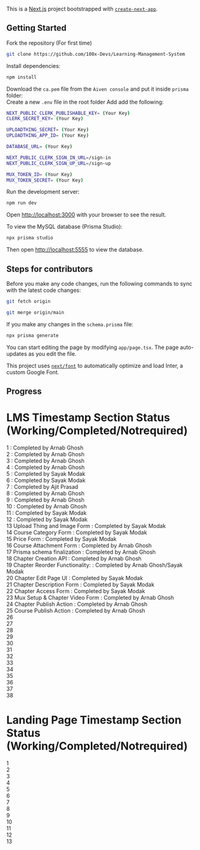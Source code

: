This is a [Next.js](https://nextjs.org/) project bootstrapped with [`create-next-app`](https://github.com/vercel/next.js/tree/canary/packages/create-next-app).

## Getting Started

Fork the repository (For first time)

```bash
git clone https://github.com/100x-Devs/Learning-Management-System
```

Install dependencies:

```bash
npm install
```

Download the `ca.pem` file from the `Aiven console` and put it inside `prisma` folder: </br>
Create a new `.env` file in the root folder Add add the following:

```bash
NEXT_PUBLIC_CLERK_PUBLISHABLE_KEY= (Your Key)
CLERK_SECRET_KEY= (Your Key)

UPLOADTHING_SECRET= (Your Key)
UPLOADTHING_APP_ID= (Your Key)

DATABASE_URL= (Your Key)

NEXT_PUBLIC_CLERK_SIGN_IN_URL=/sign-in
NEXT_PUBLIC_CLERK_SIGN_UP_URL=/sign-up

MUX_TOKEN_ID= (Your Key)
MUX_TOKEN_SECRET= (Your Key)
```

Run the development server:

```bash
npm run dev
```

Open [http://localhost:3000](http://localhost:3000) with your browser to see the result.

To view the MySQL database (Prisma Studio):

```bash
npx prisma studio
```

Then open [http://localhost:5555](http://localhost:5555) to view the database.

## Steps for contributors

Before you make any code changes, run the following commands to sync with the latest code changes:

```bash
git fetch origin
```

```bash
git merge origin/main
```

If you make any changes in the `schema.prisma` file:

```bash
npx prisma generate
```

You can start editing the page by modifying `app/page.tsx`. The page auto-updates as you edit the file.

This project uses [`next/font`](https://nextjs.org/docs/basic-features/font-optimization) to automatically optimize and load Inter, a custom Google Font.

## Progress

# LMS Timestamp Section Status (Working/Completed/Notrequired)

1 : Completed by Arnab Ghosh</br>
2 : Completed by Arnab Ghosh</br>
3 : Completed by Arnab Ghosh</br>
4 : Completed by Arnab Ghosh</br>
5 : Completed by Sayak Modak</br>
6 : Completed by Sayak Modak</br>
7 : Completed by Ajit Prasad</br>
8 : Completed by Arnab Ghosh</br>
9 : Completed by Arnab Ghosh</br>
10 : Completed by Arnab Ghosh</br>
11 : Completed by Sayak Modak</br>
12 : Completed by Sayak Modak</br>
13 Upload Thing and Image Form : Completed by Sayak Modak</br>
14 Course Category Form : Completed by Sayak Modak</br>
15 Price Form : Completed by Sayak Modak </br>
16 Course Attachment Form : Completed by Arnab Ghosh </br>
17 Prisma schema finalization : Completed by Arnab Ghosh</br>
18 Chapter Creation API : Completed by Arnab Ghosh</br>
19 Chapter Reorder Functionality: : Completed by Arnab Ghosh/Sayak Modak</br>
20 Chapter Edit Page UI : Completed by Sayak Modak</br>
21 Chapter Description Form : Completed by Sayak Modak</br>
22 Chapter Access Form : Completed by Sayak Modak</br>
23 Mux Setup & Chapter Video Form : Completed by Arnab Ghosh</br>
24 Chapter Publish Action : Completed by Arnab Ghosh</br>
25 Course Publish Action : Completed by Arnab Ghosh</br>
26</br>
27</br>
28</br>
29</br>
30</br>
31</br>
32</br>
33</br>
34</br>
35</br>
36</br>
37</br>
38</br>

# Landing Page Timestamp Section Status (Working/Completed/Notrequired)

1</br>
2</br>
3</br>
4</br>
5</br>
6</br>
7</br>
8</br>
9</br>
10</br>
11</br>
12</br>
13</br>
